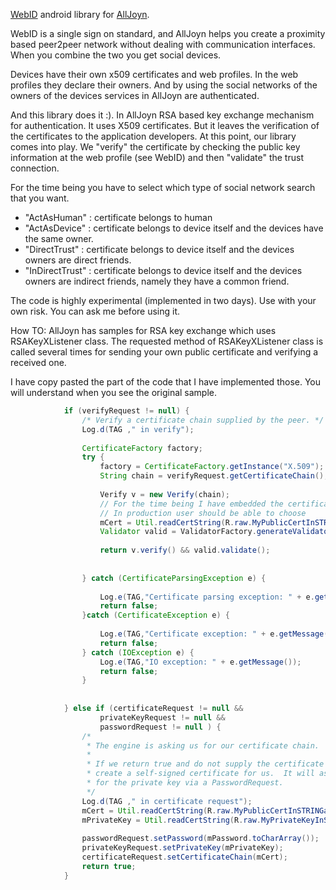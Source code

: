 
[WebID](https://dvcs.w3.org/hg/WebID/raw-file/tip/spec/identity-respec.html) android library for [AllJoyn](https://www.alljoyn.org/).

WebID is a single sign on standard, and AllJoyn helps you create a proximity based 
peer2peer network without dealing with communication interfaces.
When you combine the two you get social devices.

Devices have their own x509 certificates and web profiles. In the web profiles 
they declare their owners. And by using the social networks of the owners of the devices
services in AllJoyn are authenticated.

And this library does it :). In AllJoyn RSA based key exchange mechanism for authentication.
It uses X509 certificates. But it leaves the verification of the certificates to the application developers.
At this point, our library comes into play. We "verify" the certificate by checking the 
public key information at the web profile (see WebID) and then "validate" 
the trust connection.

For the time being you have to select which type of social network search that you want.

- "ActAsHuman" : certificate belongs to human
- "ActAsDevice" : certificate belongs to device itself and the devices have the same owner.
- "DirectTrust" : certificate belongs to device itself and the devices owners are direct friends.
- "InDirectTrust" : certificate belongs to device itself and the devices owners are indirect friends, namely they have a common friend.


The code is highly experimental (implemented in two days). Use with your own risk. You can ask me before using it. 


How TO:
AllJoyn has samples for RSA key exchange which uses  RSAKeyXListener class.
The requested method of RSAKeyXListener class is called several times for 
sending your own public certificate and verifying a received one.

I have copy pasted the part of the code that I have implemented those. You will understand when 
you see the original sample.

```java
			if (verifyRequest != null) {
                /* Verify a certificate chain supplied by the peer. */
            	Log.d(TAG ," in verify");
            	
            	CertificateFactory factory;
            	try {
					factory = CertificateFactory.getInstance("X.509");
					String chain = verifyRequest.getCertificateChain();			        
			        
			        Verify v = new Verify(chain);
			        // For the time being I have embedded the certificate. 
			        // In production user should be able to choose
			        mCert = Util.readCertString(R.raw.MyPublicCertInSTRINGandPEMFormat,getApplicationContext());
			        Validator valid = ValidatorFactory.generateValidator("InDirectTrust", mCert, chain);
			        
			        return v.verify() && valid.validate();
			        
					
				} catch (CertificateParsingException e) {
					
					Log.e(TAG,"Certificate parsing exception: " + e.getMessage());
					return false;
				}catch (CertificateException e) {					
				
					Log.e(TAG,"Certificate exception: " + e.getMessage());
					return false;
				} catch (IOException e) {
					Log.e(TAG,"IO exception: " + e.getMessage());
					return false;
				}
            	
                
            } else if (certificateRequest != null && 
                    privateKeyRequest != null &&
                    passwordRequest != null ) {
                /* 
                 * The engine is asking us for our certificate chain.  
                 *
                 * If we return true and do not supply the certificate chain, then the engine will
                 * create a self-signed certificate for us.  It will ask for the passphrase to use
                 * for the private key via a PasswordRequest. 
                 */
            	Log.d(TAG ," in certificate request");
            	mCert = Util.readCertString(R.raw.MyPublicCertInSTRINGandPEMFormat,getApplicationContext());
            	mPrivateKey = Util.readCertString(R.raw.MyPrivateKeyInSTRINGandPEMFormat,getApplicationContext());
            	            	
            	passwordRequest.setPassword(mPassword.toCharArray());
                privateKeyRequest.setPrivateKey(mPrivateKey);
                certificateRequest.setCertificateChain(mCert);
                return true;
            }

```
